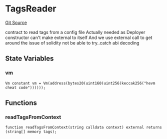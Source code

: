 # TagsReader
[Git Source](https://github.com/wighawag/forge-deploy/blob/3c8c49a659495f80bba522311a7205aa2b215a95/contracts/Deployer.sol)

contract to read tags from a config file
Actually needed as Deployer constructor can't make external to itself
And we use external call to get around the issue of solidity not be able to try..catch abi decoding


## State Variables
### vm

```solidity
Vm constant vm = Vm(address(bytes20(uint160(uint256(keccak256("hevm cheat code"))))));
```


## Functions
### readTagsFromContext


```solidity
function readTagsFromContext(string calldata context) external returns (string[] memory tags);
```

